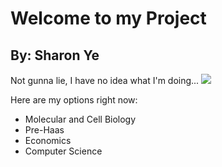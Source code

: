 
<html>
<head>
<h1> Welcome to my Project </h1>
<h2> By: Sharon Ye </h2>

</head>
<body>
<text> Not gunna lie, I have no idea what I'm doing... </text>
<img src="http://www.notoriousspinks.com/wp-content/uploads/2011/01/confused.jpg">

<text> Here are my options right now: </text>
<ul>
<li> Molecular and Cell Biology </li>
<li> Pre-Haas </li>
<li> Economics </li>
<li> Computer Science </li>
</ul>

</body>

</html>
